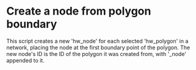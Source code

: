 # Create a node from polygon boundary

This script creates a new 'hw_node' for each selected 'hw_polygon' in a network, placing the node at the first boundary point of the polygon. The new node's ID is the ID of the polygon it was created from, with '_node' appended to it.
